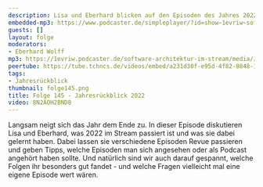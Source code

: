 ```yaml
---
description: Lisa und Eberhard blicken auf den Episoden des Jahres 2022 zurück
embedded-mp3: https://www.podcaster.de/simpleplayer/?id=show~1evriw~software-architektur-im-stream~pod-d18fe3f793e33b62cb85425538&v=1669986966
guests: []
layout: folge
moderators:
- Eberhard Wolff
mp3: https://1evriw.podcaster.de/software-architektur-im-stream/media/Jahresrueckblick_2022.mp3
peertube: https://tube.tchncs.de/videos/embed/a231d30f-e95d-4f82-8848-1f825b4077e8
tags:
- Jahresrückblick
thumbnail: folge145.png
title: Folge 145 - Jahresrückblick 2022
video: 8N2AOH2BND8
---
```


Langsam neigt sich das Jahr dem Ende zu. In dieser Episode diskutieren
Lisa und Eberhard, was 2022 im Stream passiert ist und was sie dabei
gelernt haben. Dabei lassen sie verschiedene Episoden Revue passieren
und geben Tipps, welche Episoden man sich angesehen oder als Podcast
angehört haben sollte. Und natürlich sind wir auch darauf gespannt,
welche Folgen ihr besonders gut fandet - und welche Fragen vielleicht
mal eine eigene Episode wert wären.
